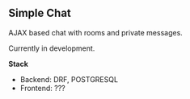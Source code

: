 ## Simple Chat

AJAX based chat with rooms and private messages.

Currently in development.

**Stack**
* Backend: DRF, POSTGRESQL
* Frontend: ???

